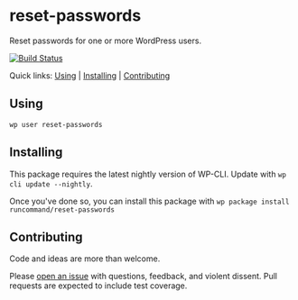 reset-passwords
==========================

Reset passwords for one or more WordPress users.

[![Build Status](https://travis-ci.org/runcommand/reset-passwords.svg?branch=master)](https://travis-ci.org/runcommand/reset-passwords)

Quick links: [Using](#using) | [Installing](#installing) | [Contributing](#contributing)

## Using


~~~
wp user reset-passwords 
~~~



## Installing

This package requires the latest nightly version of WP-CLI. Update with `wp cli update --nightly`.

Once you've done so, you can install this package with `wp package install runcommand/reset-passwords`

## Contributing

Code and ideas are more than welcome.

Please [open an issue](https://github.com/runcommand/reset-passwords/issues) with questions, feedback, and violent dissent. Pull requests are expected to include test coverage.
